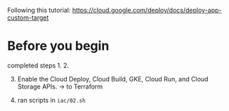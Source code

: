 Following this tutorial: https://cloud.google.com/deploy/docs/deploy-app-custom-target

# Before you begin

completed steps 1. 2.

3. Enable the Cloud Deploy, Cloud Build, GKE, Cloud Run, and Cloud Storage APIs. -> to Terraform


6. ran scripts in `iac/02.sh`
